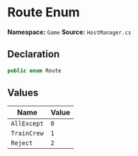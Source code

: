 # Route Enum

**Namespace:** `Game`
**Source:** `HostManager.cs`

## Declaration

```csharp
public enum Route
```

## Values

| Name | Value |
|------|-------|
| `AllExcept` | `0` |
| `TrainCrew` | `1` |
| `Reject` | `2` |

